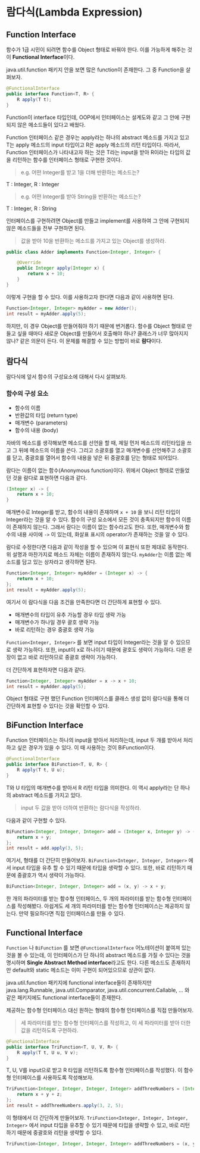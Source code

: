 # 람다식(Lambda Expression)

## Function Interface

함수가 1급 시민이 되려면 함수를 Object 형태로 바꿔야 한다. 이를 가능하게 해주는 것이 **Functional Interface**이다.

java.util.function 패키지 안을 보면 많은 function이 존재한다. 그 중 Function을 살펴보자.

```java
@FunctionalInterface
public interface Function<T, R> {
    R apply(T t);
}
```

Function이 interface 타입인데, OOP에서 인터페이스는 설계도와 같고 그 안에 구현되지 않은 메소드들이 있다고 배웠다.

Function 인터페이스 같은 경우는 apply라는 하나의 abstract 메소드를 가지고 있고 T는 apply 메소드의 input 타입이고 R은 apply 메소드의 리턴 타입이다. 따라서, Function 인터페이스가 나타내고자 하는 것은 T라는 input을 받아 R이라는 타입의 값을 리턴하는 함수를 인터페이스 형태로 구현한 것이다.

> e.g. 어떤 Integer를 받고 1을 더해 반환하는 메소드는?

T : Integer, R : Integer

> e.g. 어떤 Integer를 받아 String을 반환하는 메소드는?

T : Integer, R : String

인터페이스를 구현하려면 Object를 만들고 implement를 사용하여 그 안에 구현되지 않은 메소드들을 전부 구현하면 된다.

> 값을 받아 10을 반환하는 메소드를 가지고 있는 Object를 생성하라.

```java
public class Adder implements Function<Integer, Integer> {

    @Override
    public Integer apply(Integer x) {
        return x + 10;
    }
}
```

이렇게 구현을 할 수 있다. 이를 사용하고자 한다면 다음과 같이 사용하면 된다.

```java
Function<Integer, Integer> myAdder = new Adder();
int result = myAdder.apply(5);
```

하지만, 이 경우 Object를 만들어줘야 하기 때문에 번거롭다. 함수를 Object 형태로 만들고 싶을 때마다 새로운 Object를 만들어서 호출해야 하나? 클래스가 너무 많아지지 않나? 같은 의문이 든다. 이 문제를 해결할 수 있는 방법이 바로 **람다**이다.



## 람다식

람다식에 앞서 함수의 구성요소에 대해서 다시 살펴보자.

### 함수의 구성 요소

- 함수의 이름
- 반환값의 타입 (return type)
- 매개변수 (parameters)
- 함수의 내용 (body)



자바의 메소드를 생각해보면 메소드를 선언을 할 때, 제일 먼저 메소드의 리턴타입을 쓰고 그 뒤에 메소드의 이름을 쓴다. 그리고 소괄호를 열고 매개변수를 선언해주고 소괄호를 닫고, 중괄호를 열어서 함수의 내용을 넣은 뒤 중괄호를 닫는 형태로 되어있다.

람다는 이름이 없는 함수(Anonymous function)이다. 위에서 Object 형태로 만들었던 것을 람다로 표현하면 다음과 같다.

```java
(Integer x) -> {
    return x + 10;
}
```

매개변수로 Integer를 받고, 함수의 내용이 존재하며 `x + 10` 을 보니 리턴 타입이 Integer라는 것을 알 수 있다. 함수의 구성 요소에서 모든 것이 충족되지만 함수의 이름이 존재하지 않는다. 그래서 람다는 이름이 없는 함수라고도 한다. 또한, 매개변수와 함수의 내용 사이에 `->` 이 있는데, 화살표 표시의 operator가 존재하는 것을 알 수 있다.

람다로 수정한다면 다음과 같이 작성을 할 수 있으며 이 표현식 또한 제대로 동작한다. 위 설명과 마찬가지로 메소드 자체는 이름이 존재하지 않는다.  `myAdder`는 이름 없는 메소드를 담고 있는 상자라고 생각하면 된다.

```java
Function<Integer, Integer> myAdder = (Integer x) -> {
    return x + 10;
};
int result = myAdder.apply(5);
```

여기서 이 람다식을 다음 조건을 만족한다면 더 간단하게 표현할 수 있다.

- 매개변수의 타입이 유추 가능할 경우 타입 생략 가능
- 매개변수가 하나일 경우 괄호 생략 가능
- 바로 리턴하는 경우 중괄호 생략 가능

`Function<Integer, Integer>` 를 보면 input 타입이 Integer라는 것을 알 수 있으므로 생략 가능하다. 또한, input이 x로 하나이기 때문에 괄호도 생략이 가능하다. 다른 문장이 없고 바로 리턴하므로 중괄호 생략이 가능하다.

더 간단하게 표현하자면 다음과 같다.

```java
Function<Integer, Integer> myAdder = x -> x + 10;
int result = myAdder.apply(5);
```

Object 형태로 구현 했던 Function 인터페이스를 클래스 생성 없이 람다식을 통해 더 간단하게 표현할 수 있다는 것을 확인할 수 있다.



## BiFunction Interface

Function 인터페이스는 하나의 input을 받아서 처리하는데, input 두 개를 받아서 처리하고 싶은 경우가 있을 수 있다. 이 때 사용하는 것이 BiFunction이다.

```java
@FunctionalInterface
public interface BiFunction<T, U, R> {
    R apply(T t, U u);
}
```

T와 U 타입의 매개변수를 받아서 R 리턴 타입을 의미한다. 이 역시 apply라는 단 하나의 abstract 메소드를 가지고 있다.

> input 두 값을 받아 더하여 반환하는 람다식을 작성하라.

다음과 같이 구현할 수 있다.

```java
BiFunction<Integer, Integer, Integer> add = (Integer x, Integer y) -> {
    return x + y;
};
int result = add.apply(3, 5);
```

여기서, 형태를 더 간단히 만들어보자. `BiFunction<Integer, Integer, Integer>` 에서 input 타입을 유추 할 수 있기 때문에 타입을 생략할 수 있다. 또한, 바로 리턴하기 때문에 중괄호가 역시 생략이 가능하다.

```java
BiFunction<Integer, Integer, Integer> add = (x, y) -> x + y;
```

한 개의 파라미터를 받는 함수형 인터페이스, 두 개의 파라미터를 받는 함수형 인터페이스를 작성해봤다. 아쉽게도 세 개의 파라미터를 받는 함수형 인터페이스는 제공하지 않는다. 만약 필요하다면 직접 인터페이스를 만들 수 있다.


## Functional Interface

`Function` 나 `BiFunction` 를 보면 `@FunctionalInterface` 어노테이션이 붙여져 있는 것을 볼 수 있는데, 이 인터페이스가 단 하나의 abstract 메소드를 가질 수 있다는 것을 명시하며 **Single Abstract Method interface**라고도 한다. 다른 메소드도 존재하지만 default와 static 메소드는 이미 구현이 되어있으므로 상관이 없다.

java.util.function 패키지에 functional interface들이 존재하지만 java.lang.Runnable, java.util.Comparator, java.util.concurrent.Callable, ... 와 같은 패키지에도 functional interface들이 존재한다.

제공하는 함수형 인터페이스 대신 원하는 형태의 함수형 인터페이스를 직접 만들어보자.

> 세 파라미터를 받는 함수형 인터페이스를 작성하고, 이 세 파라미터를 받아 더한 값을 리턴하도록 구현하라.

```java
@FunctionalInterface
public interface TriFunction<T, U, V, R> {
    R apply(T t, U u, V v);
}
```

T, U, V를 input으로 받고 R 타입을 리턴하도록 함수형 인터페이스를 작성했다. 이 함수형 인터페이스를 사용하도록 작성해보자.

```java
TriFunction<Integer, Integer, Integer, Integer> addThreeNumbers = (Integer x, Integer y, Integer z) -> {
    return x + y + z;
};
int result = addThreeNumbers.apply(3, 2, 5);
```

이 형태에서 더 간단하게 만들어보자. `TriFunction<Integer, Integer, Integer, Integer>` 에서 input 타입을 유추할 수 있기 때문에 타입을 생략할 수 있고, 바로 리턴하기 때문에 중괄호와 리턴을 생략할 수 있다.

```java
TriFunction<Integer, Integer, Integer, Integer> addThreeNumbers = (x, y, z) -> x + y + z;
```
